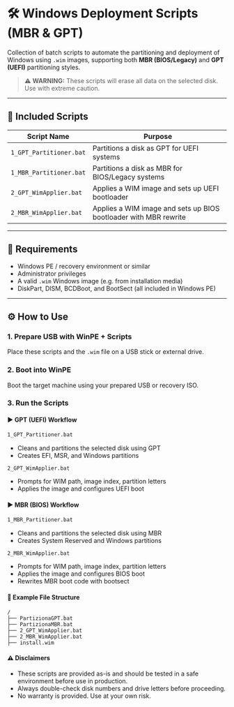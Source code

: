# 🛠️ Windows Deployment Scripts (MBR & GPT)

Collection of batch scripts to automate the partitioning and deployment of Windows using `.wim` images, supporting both **MBR (BIOS/Legacy)** and **GPT (UEFI)** partitioning styles.

> ⚠️ **WARNING:** These scripts will erase all data on the selected disk. Use with extreme caution.

---

## 📁 Included Scripts

| Script Name               | Purpose                                                                 |
|---------------------------|-------------------------------------------------------------------------|
| `1_GPT_Partitioner.bat`       | Partitions a disk as GPT for UEFI systems                           |
| `1_MBR_Partitioner.bat`       | Partitions a disk as MBR for BIOS/Legacy systems                    |
| `2_GPT_WimApplier.bat`    | Applies a WIM image and sets up UEFI bootloader                         |
| `2_MBR_WimApplier.bat`    | Applies a WIM image and sets up BIOS bootloader with MBR rewrite        |

---

## 🧱 Requirements

- Windows PE / recovery environment or similar
- Administrator privileges
- A valid `.wim` Windows image (e.g. from installation media)
- DiskPart, DISM, BCDBoot, and BootSect (all included in Windows PE)

---

## ⚙️ How to Use

### 1. Prepare USB with WinPE + Scripts
Place these scripts and the `.wim` file on a USB stick or external drive.

### 2. Boot into WinPE
Boot the target machine using your prepared USB or recovery ISO.

### 3. Run the Scripts

#### ▶️ GPT (UEFI) Workflow
```bat
1_GPT_Partitioner.bat
```
- Cleans and partitions the selected disk using GPT
- Creates EFI, MSR, and Windows partitions

```bat
2_GPT_WimApplier.bat
```
- Prompts for WIM path, image index, partition letters
- Applies the image and configures UEFI boot

#### ▶️ MBR (BIOS) Workflow
```bat
1_MBR_Partitioner.bat
```
- Cleans and partitions the selected disk using MBR
- Creates System Reserved and Windows partitions

```bat
2_MBR_WimApplier.bat
```

- Prompts for WIM path, image index, partition letters
- Applies the image and configures BIOS boot
- Rewrites MBR boot code with bootsect

#### 📌 Example File Structure
```
/
├── PartizionaGPT.bat
├── PartizionaMBR.bat
├── 2_GPT_WimApplier.bat
├── 2_MBR_WimApplier.bat
├── install.wim
```

#### ⚠️ Disclaimers
- These scripts are provided as-is and should be tested in a safe environment before use in production.
- Always double-check disk numbers and drive letters before proceeding.
- No warranty is provided. Use at your own risk.

